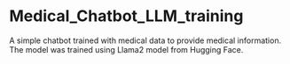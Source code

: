 # Medical_Chatbot_LLM_training

A simple chatbot trained with medical data to provide medical information. The model was trained using Llama2 model from Hugging Face.
